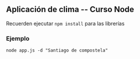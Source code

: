 ## Aplicación de clima -- Curso Node

Recuerden ejecutar ``` npm install ``` para las librerías


### Ejemplo
```
node app.js -d "Santiago de compostela"
```